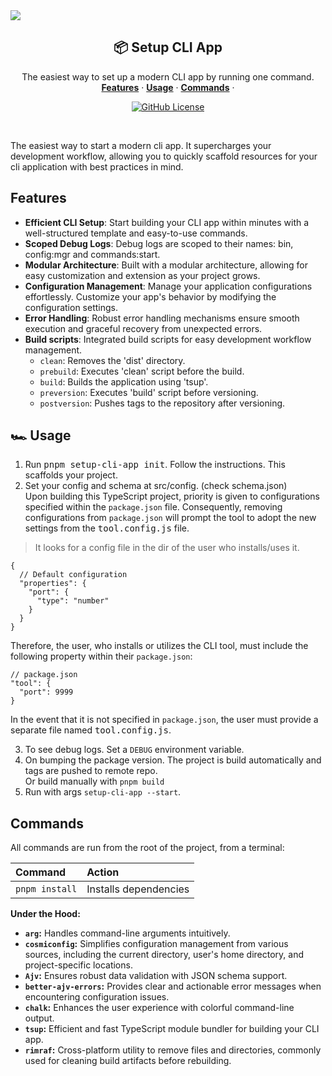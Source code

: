 <!--
<div
  style={{
    display: 'flex',
    height: '100%',
    width: '100%',
    alignItems: 'center',
    justifyContent: 'center',
    flexDirection: 'column',
    backgroundImage: 'linear-gradient(to bottom, #dbf4ff, #fff1f1)',
    fontSize: 60,
    letterSpacing: -2,
    fontWeight: 700,
    textAlign: 'center',
  }}
>
  <span style={{ fontSize: '100px' }}>🎈</span> {/* Increased font size for the emoji */}
  <div>
    setup-cli-app
  </div>
</div>
-->
<a href="https://github.com/phukon/setup-cli-app">
  <img src="https://github.com/phukon/setup-cli-app/assets/60285613/e5269230-ad4a-42fd-89dd-c59cc949008b"/>
</a>


<h2 align="center">📦 Setup CLI App</h2>

<p align="center">
    The easiest way to set up a modern CLI app by running one command.
    <br />
    <a href="#features"><strong>Features</strong></a> ·
    <a href="#%EF%B8%8F-usage"><strong>Usage</strong></a> ·
    <a href="#commands"><strong>Commands</strong></a> ·
</p>

<p align="center">
  <a href="https://github.com/phukon/setup-cli-app/blob/main/LICENSE">
   <img alt="GitHub License" src="https://img.shields.io/github/license/phukon/setup-cli-app">
  </a>
</p>

<br/>

The easiest way to start a modern cli app. It supercharges your development workflow, allowing you to quickly scaffold resources for your cli application with best practices in mind.

## Features

- **Efficient CLI Setup**: Start building your CLI app within minutes with a well-structured template and easy-to-use commands.
- **Scoped Debug Logs**: Debug logs are scoped to their names: bin, config:mgr and commands:start.
- **Modular Architecture**: Built with a modular architecture, allowing for easy customization and extension as your project grows.
- **Configuration Management**: Manage your application configurations effortlessly. Customize your app's behavior by modifying the configuration settings.
- **Error Handling**: Robust error handling mechanisms ensure smooth execution and graceful recovery from unexpected errors.
- **Build scripts**: Integrated build scripts for easy development workflow management.
  - `clean`: Removes the 'dist' directory.
  - `prebuild`: Executes 'clean' script before the build.
  - `build`: Builds the application using 'tsup'.
  - `preversion`: Executes 'build' script before versioning.
  - `postversion`: Pushes tags to the repository after versioning.

## 🏎️ Usage

1. Run <kbd>pnpm setup-cli-app init</kbd>. Follow the instructions. This scaffolds your project.
2. Set your config and schema at src/config. (check schema.json)<br/>
Upon building this TypeScript project, priority is given to configurations specified within the `package.json` file. Consequently, removing configurations from `package.json` will prompt the tool to adopt the new settings from the <kbd>tool.config.js</kbd> file.

> It looks for a config file in the dir of the user who installs/uses it.
```
{
  // Default configuration
  "properties": {
    "port": {
      "type": "number"
    }
  }
}
```

Therefore, the user, who installs or utilizes the CLI tool, must include the following property within their `package.json`:

```
// package.json
"tool": {
  "port": 9999
}
```

In the event that it is not specified in `package.json`, the user must provide a separate file named <kbd>tool.config.js</kbd>.

3. To see debug logs. Set a `DEBUG` environment variable.
4. On bumping the package version. The project is build automatically and tags are pushed to remote repo.<br/>Or build manually with `pnpm build`
5. Run with args `setup-cli-app --start`.

## Commands

All commands are run from the root of the project, from a terminal:

| Command        | Action                |
| :------------- | :-------------------- |
| `pnpm install` | Installs dependencies |


**Under the Hood:**

- **`arg`:** Handles command-line arguments intuitively.
- **`cosmiconfig`:** Simplifies configuration management from various sources, including the current directory, user's home directory, and project-specific locations.
- **`Ajv`:** Ensures robust data validation with JSON schema support.
- **`better-ajv-errors`:** Provides clear and actionable error messages when encountering configuration issues.
- **`chalk`:** Enhances the user experience with colorful command-line output.
- **`tsup`:** Efficient and fast TypeScript module bundler for building your CLI app.
- **`rimraf`:** Cross-platform utility to remove files and directories, commonly used for cleaning build artifacts before rebuilding.
